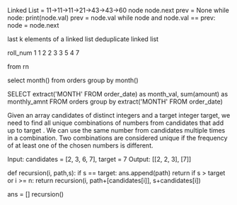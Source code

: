 Linked List = 11->11->11->21->43->43->60
node
node.next
prev = None
while node:
    print(node.val)
    prev = node.val
    while node and node.val == prev:
        node = node.next



last k elements of a linked list
deduplicate linked list


roll_num 
1 1
2 2
3 3 
5 4
7



from rn


select month()
from orders 
group by month()

SELECT
extract('MONTH' FROM order_date) as month_val, 
sum(amount) as monthly_amnt
FROM orders
group by extract('MONTH' FROM order_date)








Given an array candidates of distinct integers and a target integer target, we need to find all unique combinations of numbers from candidates that add up to target .
We can use the same number from candidates 
multiple times in a combination.
Two combinations are considered unique if the frequency of at least one of the chosen numbers is different.
 
Input: candidates = [2, 3, 6, 7], target = 7 Output: [[2, 2, 3], [7]]







def recursion(i, path,s):
	if s == target:
		ans.append(path)
		return
	if s > target or i >= n:
		return
	recursion(i, path+[candidates[i]], s+candidates[i])
      
	


ans = []
recursion()



 